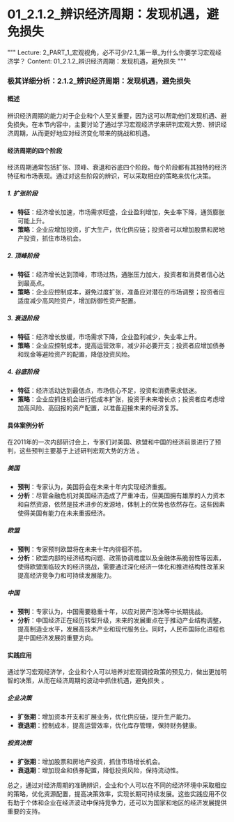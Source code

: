 # 01_2.1.2_辨识经济周期：发现机遇，避免损失

"""
Lecture: 2_PART_1_宏观视角，必不可少/2.1_第一章_为什么你要学习宏观经济学？
Content: 01_2.1.2_辨识经济周期：发现机遇，避免损失
"""

### 极其详细分析：2.1.2_辨识经济周期：发现机遇，避免损失

#### 概述

辨识经济周期的能力对于企业和个人至关重要，因为这可以帮助他们发现机遇、避免损失。在本节内容中，主要讨论了通过学习宏观经济学来研判宏观大势、辨识经济周期，从而更好地应对经济变化带来的挑战和机遇。

#### 经济周期的四个阶段

经济周期通常包括扩张、顶峰、衰退和谷底四个阶段。每个阶段都有其独特的经济特征和市场表现。通过对这些阶段的辨识，可以采取相应的策略来优化决策。

##### 1. 扩张阶段

- **特征**：经济增长加速，市场需求旺盛，企业盈利增加，失业率下降，通货膨胀可能上升。
- **策略**：企业应增加投资，扩大生产，优化供应链；投资者可以增加股票和房地产投资，抓住市场机会。

##### 2. 顶峰阶段

- **特征**：经济增长达到顶峰，市场过热，通胀压力加大，投资者和消费者信心达到最高点。
- **策略**：企业应控制成本，避免过度扩张，准备应对潜在的市场调整；投资者应适度减少高风险资产，增加防御性资产配置。

##### 3. 衰退阶段

- **特征**：经济增长放缓，市场需求下降，企业盈利减少，失业率上升。
- **策略**：企业应控制成本，提高运营效率，减少非必要开支；投资者应增加债券和现金等避险资产的配置，降低投资风险。

##### 4. 谷底阶段

- **特征**：经济活动达到最低点，市场信心不足，投资和消费需求低迷。
- **策略**：企业应抓住机会进行低成本扩张，投资于未来增长点；投资者应考虑增加高风险、高回报的资产配置，以准备迎接未来的经济复苏。

#### 具体案例分析

在2011年的一次内部研讨会上，专家们对美国、欧盟和中国的经济前景进行了预判，这些预判主要基于上述研判宏观大势的方法 。

##### 美国

- **预判**：专家认为，美国将会在未来十年内实现经济重振。
- **分析**：尽管金融危机对美国经济造成了严重冲击，但美国拥有雄厚的人力资本和自然资源，依然是技术进步的发源地，体制上的优势也依然存在。这些因素使得美国有能力在未来重振经济。

##### 欧盟

- **预判**：专家预判欧盟将在未来十年内徘徊不前。
- **分析**：欧盟内部的经济结构问题、政策协调难度以及金融体系脆弱性等因素，使得欧盟面临较大的经济挑战，需要通过深化经济一体化和推进结构性改革来提高经济竞争力和可持续发展能力。

##### 中国

- **预判**：专家认为，中国需要稳重十年，以应对房产泡沫等中长期挑战。
- **分析**：中国经济正在经历转型升级，未来的发展重点在于推动产业结构调整，提高制造业水平，发展高技术产业和现代服务业。同时，人民币国际化进程也是中国经济发展的重要方向。

#### 实践应用

通过学习宏观经济学，企业和个人可以培养对宏观调控政策的预见力，做出更加明智的决策，从而在经济周期的波动中抓住机遇，避免损失  。

##### 企业决策

- **扩张期**：增加资本开支和扩展业务，优化供应链，提升生产能力。
- **衰退期**：控制成本，提高运营效率，优化库存管理，保持财务健康。

##### 投资决策

- **扩张期**：增加股票和房地产投资，抓住市场增长机会。
- **衰退期**：增加现金和债券配置，降低投资风险，保持流动性。

总之，通过对经济周期的准确辨识，企业和个人可以在不同的经济环境中采取相应的策略，优化资源配置，提高决策效率，实现长期可持续发展。这些实践应用不仅有助于个体和企业在经济波动中保持竞争力，还可以为国家和地区的经济发展提供重要的支持。